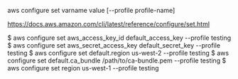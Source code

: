aws configure set varname value [--profile profile-name]

https://docs.aws.amazon.com/cli/latest/reference/configure/set.html

$ aws configure set aws_access_key_id default_access_key  --profile testing
$ aws configure set aws_secret_access_key default_secret_key  --profile testing
$ aws configure set default.region us-west-2  --profile testing
$ aws configure set default.ca_bundle /path/to/ca-bundle.pem  --profile testing
$ aws configure set region us-west-1 --profile testing

